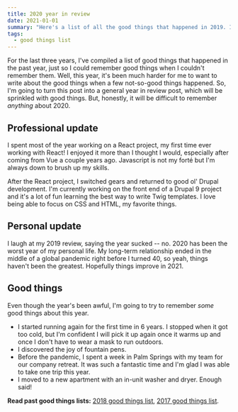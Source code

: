 ```yaml
---
title: 2020 year in review
date: 2021-01-01
summary: "Here's a list of all the good things that happened in 2019. I traveled, spoke at conferences, and danced at awesome shows. Read what other good things I experienced in 2019!"
tags:
  - good things list
---
```


For the last three years, I've compiled a list of good things that happened in the past year, just so I could remember good things when I couldn't remember them. Well, this year, it's been much harder for me to want to write about the good things when a few not-so-good things happened. So, I'm going to turn this post into a general year in review post, which will be sprinkled with good things. But, honestly, it will be difficult to remember _anything_ about 2020.

## Professional update

I spent most of the year working on a React project, my first time ever working with React! I enjoyed it more than I thought I would, especially after coming from Vue a couple years ago. Javascript is not my forté but I'm always down to brush up my skills.

After the React project, I switched gears and returned to good ol' Drupal development. I'm currently working on the front end of a Drupal 9 project and it's a lot of fun learning the best way to write Twig templates. I love being able to focus on CSS and HTML, my favorite things.

## Personal update

I laugh at my 2019 review, saying the year sucked -- no. 2020 has been the worst year of my personal life. My long-term relationship ended in the middle of a global pandemic right before I turned 40, so yeah, things haven't been the greatest. Hopefully things improve in 2021.

## Good things

Even though the year's been awful, I'm going to try to remember _some_ good things about this year.

- I started running again for the first time in 6 years. I stopped when it got too cold, but I'm confident I will pick it up again once it warms up and once I don't have to wear a mask to run outdoors.
- I discovered the joy of fountain pens.
- Before the pandemic, I spent a week in Palm Springs with my team for our company retreat. It was such a fantastic time and I'm glad I was able to take one trip this year.
- I moved to a new apartment with an in-unit washer and dryer. Enough said!

**Read past good things lists:** [2018 good things list](/posts/2018-good-things-list), [2017 good things list](/posts/2017-good-things-list).
